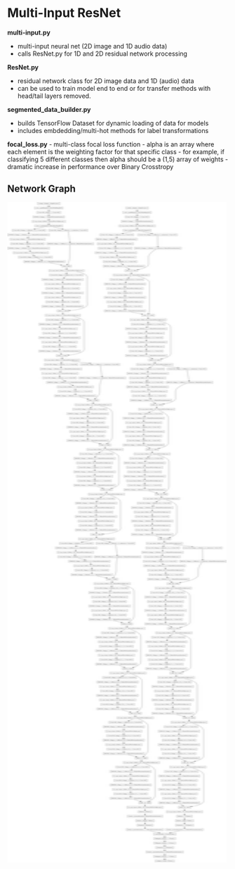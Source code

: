 # Multi-Input ResNet

**multi-input.py**
- multi-input neural net (2D image and 1D audio data)
- calls ResNet.py for 1D and 2D residual network processing 

**ResNet.py**
  - residual network class for 2D image data and 1D (audio) data 
  - can be used to train model end to end or for transfer methods with head/tail layers removed. 

**segmented_data_builder.py**
  - builds TensorFlow Dataset for dynamic loading of data for models 
  - includes embdedding/multi-hot methods for label transformations 
  
**focal_loss.py**
    - multi-class focal loss function 
    - alpha is an array where each element is the weighting factor for that specific class 
    - for example, if classifying 5 different classes then alpha should be a (1,5) array of weights 
    - dramatic increase in performance over Binary Crosstropy 
  
  ## Network Graph
<!--  ![Image description](multi_model.png =500x2000)-->
  <img src="multi_model.png" alt="model_graph" width="500" height="1500"/>

